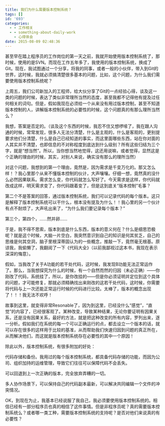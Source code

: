 ```yaml
---
title: 我们为什么需要版本控制系统？
tags: []
id: '693'
categories:
  - - 工作相关
  - - something-about-daily-work
    - 心得体会
date: 2015-08-09 02:48:36
---
```


甚至早在踏上程序员的工作岗位的第一天之前，我就开始使用版本控制系统了，那时候，使用的是SVN。而现在工作五年多了，我使用的版本控制系统，换成了Git。现在，我试图通过一个分享，将我的同事，或者一般的小伙伴，带入到Git的世界，这时候，我就必须搞清楚很多基本的问题，比如，这个问题，为什么我们需要使用版本控制系统呢？

上周五，我们公司新加入的工程师，给大伙分享了Git的一点经验心得，谈及这一类的问题的时候，表达了类似非常理所当然的态度，甚至我都不记得他有提及过任何相关的词句。但是，假如我现在必须给一个从来没有用过版本控制，甚至不知道版本控制的人，讲解版本控制系统的必要性的时候，这个问题真的有那么理所当然么？

我想，答案是否定的。（谈及这个东西的时候，我忍不住又想啰嗦了，我在跟人沟通的时候，常常发现，很多人无法分清楚，什么是主观的，什么是客观的，更别提要求他们分清楚，什么是自己已经知道的事实，而这里面哪些东西，站在你对面的人其实并不清楚，也即信息的不对称程度到底达到什么级别？所有这些归结为三个字，就是“想当然”。所以，当你想当然地觉得，这还用说嘛，或者觉得，显然这是个正确的理由的时候，其实，对别人来说，确实没有那么的理所当然）
<!-- more -->
对这个问题，我想到的第一个理由，竟然是，因为需求是千变万化的。那又怎么样！？我心里那个从来不懂版本控制的伙计，大声嚷嚷。仔细一想，竟然真的没什么必然因果联系。需求怎么变，你代码就怎么写好了。今天需求是这样，你代码就改成这样，明天需求变了，你代码跟着变了，但是这到底关“版本控制”毛事？

第二个不是答案的回答，通过版本控制系统，我们可以记录代码的每个版本。这只是解释了版本控制系统可以干什么，根本没有提及为什么！！我心里的另一个伙计有点不耐烦了，大声吼出来了，“为什么我们要记录每个版本？”

第三个，第四个，……然并卵……

于是，我不得不思索，版本到底是什么东西，版本的意义何在？什么是细思恐极呢？就是这个时候，大脑一片空白，我突然意识到自己的知识是何其贫乏，自己的思维是何其空洞，脑子里根深蒂固认为的一些概念，推敲一下，竟然毫无根基。原谅我，我偷懒了，我翻阅了一下《代码大全》（以前我鄙视过这本书，我现在表示深深的悔意）。

假如，当我改了关于A功能的若干处代码，这时候，我发现B功能无法正常运作了。那么，当我想探究为什么的时候，有一个自然而然的归因（未必正确）——你刚改了代码，系统挂了，所以，是你改挂的——但是你必须证明并定位到这个具体的问题，才可能修复，那就必须精确找出来刚改的这若干处代码，这时候，你需要将代码与上一次还能正常运行时候的代码进行比较。太棒了，版本的概念出现了！！！我无法不欢呼！

故事到这里，就变得非常Resonable了，因为到这里，已经没什么“感觉”，“直觉”的内容了，已经很客观了。某种改变，导致某种结果，无论你要证明有因果关系，还是没有因果关系，最好的方法，就是把这种改变的所有内容，罗列出来，逐一分析。假如我们在系统的每一个可以正确运行的点，都去设立一个版本的话，就可以存在很多的这样用于比较的基准，从而帮助我们快速归因到问题的真正所在，从而解决他们，而这就是版本控制系统存在必要性的其中一个原因！

除此以外，版本控制系统，有很多附加的好处：

代码存储和备份。我用过的每个版本控制系统，都具备代码存储的功能，而因为公司、组织加持的运维管理，导致它们往往可以保障代码不会丢失。

可以回退到上一次正确的版本，完全放弃弄糟的一切。

多人协作场景下，可以保持自己的代码副本最新，可以解决共同编辑一个文件的冲突情况。

OK，到现在为止，我基本已经说服了我自己，我必须要使用版本控制系统的。相信已经有一部分程序员也真的相信了这件事情。但是非程序员呢？真的需要版本控制系统么？或者哪一类工种，需要版本控制系统的支持呢？是否对他们来说真的有必要性？